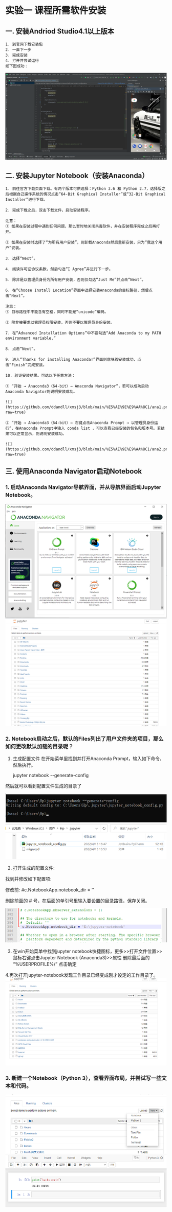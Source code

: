  # 实验一 课程所需软件安装
 
 
 ## 一. 安装Andriod Studio4.1以上版本
 
    1. 到官网下载安装包
    2. 一直下一步
    3. 完成安装
    4. 打开并尝试运行
    如下图成功：
   ![](https://github.com/ddandll/xmsj3/blob/main/%E5%AE%9E%E9%AA%8C1/andriod%20studio.png?raw=true)
   

## 二.  安装Jupyter Notebook（安装Anaconda）

    1. 前往官方下载页面下载。有两个版本可供选择：Python 3.6 和 Python 2.7，选择版之后根据自己操作系统的情况点击“64-Bit Graphical Installer”或“32-Bit Graphical Installer”进行下载。

    2. 完成下载之后，双击下载文件，启动安装程序。

    注意：
    ① 如果在安装过程中遇到任何问题，那么暂时地关闭杀毒软件，并在安装程序完成之后再打开。

    ② 如果在安装时选择了“为所有用户安装”，则卸载Anaconda然后重新安装，只为“我这个用户”安装。

    3. 选择“Next”。

    4. 阅读许可证协议条款，然后勾选“I Agree”并进行下一步。

    5. 除非是以管理员身份为所有用户安装，否则仅勾选“Just Me”并点击“Next”。

    6. 在“Choose Install Location”界面中选择安装Anaconda的目标路径，然后点击“Next”。

    注意：
    ① 目标路径中不能含有空格，同时不能是“unicode”编码。

    ② 除非被要求以管理员权限安装，否则不要以管理员身份安装。

    7. 在“Advanced Installation Options”中不要勾选“Add Anaconda to my PATH environment variable.”

    8. 点击“Next”。

    9. 进入“Thanks for installing Anaconda!”界面则意味着安装成功，点击“Finish”完成安装。

    10. 验证安装结果。可选以下任意方法：

    ① “开始 → Anaconda3（64-bit）→ Anaconda Navigator”，若可以成功启动Anaconda Navigator则说明安装成功。
    
    ![](https://github.com/ddandll/xmsj3/blob/main/%E5%AE%9E%E9%AA%8C1/ana1.png?raw=true)

    ② “开始 → Anaconda3（64-bit）→ 右键点击Anaconda Prompt → 以管理员身份运行”，在Anaconda Prompt中输入 conda list ，可以查看已经安装的包名和版本号。若结果可以正常显示，则说明安装成功。
    
    ![](https://github.com/ddandll/xmsj3/blob/main/%E5%AE%9E%E9%AA%8C1/ana2.png?raw=true)
    


## 三. 使用Anaconda Navigator启动Notebook

### 1. 启动Anaconda Navigator导航界面，并从导航界面启动Jupyter Notebook。
![](https://github.com/ddandll/xmsj3/blob/main/%E5%AE%9E%E9%AA%8C1/anaconda%20navigator.png?raw=true)
![](https://github.com/ddandll/xmsj3/blob/main/%E5%AE%9E%E9%AA%8C1/jupyte.png?raw=true)


### 2. Notebook启动之后，默认的Files列出了用户文件夹的项目，那么如何更改默认加载的目录呢？

1. 生成配置文件
在开始菜单里找到并打开Anaconda Prompt，输入如下命令，然后执行。

    jupyter notebook --generate-config


然后就可以看到配置文件生成的目录了

![](https://github.com/ddandll/xmsj3/blob/main/%E5%AE%9E%E9%AA%8C1/%E6%94%B9%E5%9C%B0%E5%9D%801.png?raw=true)
![](https://github.com/ddandll/xmsj3/blob/main/%E5%AE%9E%E9%AA%8C1/%E6%94%B9%E5%9C%B0%E5%9D%804.png?raw=true)

2. 打开生成的配置文件:

找到并修改如下配置项:

修改前: #c.NotebookApp.notebook_dir = ‘’

删除前面的 # 号，在后面的单引号里输入要设置的目录路径，保存关闭。

![](https://github.com/ddandll/xmsj3/blob/main/%E5%AE%9E%E9%AA%8C1/%E6%94%B9%E5%9C%B0%E5%9D%805.png?raw=true)

3. 在win开始菜单中找到jupyter notebook快捷图标，更多>>打开文件位置>>鼠标右键点击Jupyter Notebook (Anaconda3)>>属性
删除最后面的 “%USERPROFILE%/” 点击确定


4.再次打开jupyter-notebook发现工作目录已经变成刚才设定的工作目录了。
![](https://github.com/ddandll/xmsj3/blob/main/%E5%AE%9E%E9%AA%8C1/%E6%94%B9%E5%9C%B0%E5%9D%802.png?raw=true)

### 3. 新建一个Notebook（Python 3），查看界面布局，并尝试写一些文本和代码。

![](https://github.com/ddandll/xmsj3/blob/main/%E5%AE%9E%E9%AA%8C1/%E5%88%9B%E5%BB%BA1.png?raw=true)
![](https://github.com/ddandll/xmsj3/blob/main/%E5%AE%9E%E9%AA%8C1/%E5%88%9B%E5%BB%BA2.png?raw=true)
